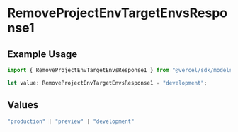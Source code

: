 # RemoveProjectEnvTargetEnvsResponse1

## Example Usage

```typescript
import { RemoveProjectEnvTargetEnvsResponse1 } from "@vercel/sdk/models/operations/removeprojectenv.js";

let value: RemoveProjectEnvTargetEnvsResponse1 = "development";
```

## Values

```typescript
"production" | "preview" | "development"
```